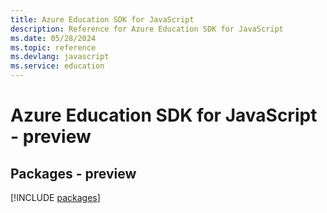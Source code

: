 ```yaml
---
title: Azure Education SDK for JavaScript
description: Reference for Azure Education SDK for JavaScript
ms.date: 05/28/2024
ms.topic: reference
ms.devlang: javascript
ms.service: education
---
```

# Azure Education SDK for JavaScript - preview
## Packages - preview
[!INCLUDE [packages](education-index.md)]